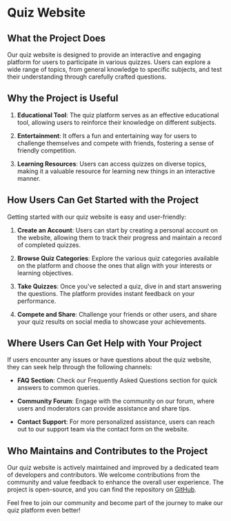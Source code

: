 # Quiz Website

## What the Project Does

Our quiz website is designed to provide an interactive and engaging platform for users to participate in various quizzes. Users can explore a wide range of topics, from general knowledge to specific subjects, and test their understanding through carefully crafted questions.

## Why the Project is Useful

1. **Educational Tool**: The quiz platform serves as an effective educational tool, allowing users to reinforce their knowledge on different subjects.
   
2. **Entertainment**: It offers a fun and entertaining way for users to challenge themselves and compete with friends, fostering a sense of friendly competition.

3. **Learning Resources**: Users can access quizzes on diverse topics, making it a valuable resource for learning new things in an interactive manner.

## How Users Can Get Started with the Project

Getting started with our quiz website is easy and user-friendly:

1. **Create an Account**: Users can start by creating a personal account on the website, allowing them to track their progress and maintain a record of completed quizzes.

2. **Browse Quiz Categories**: Explore the various quiz categories available on the platform and choose the ones that align with your interests or learning objectives.

3. **Take Quizzes**: Once you've selected a quiz, dive in and start answering the questions. The platform provides instant feedback on your performance.

4. **Compete and Share**: Challenge your friends or other users, and share your quiz results on social media to showcase your achievements.

## Where Users Can Get Help with Your Project

If users encounter any issues or have questions about the quiz website, they can seek help through the following channels:

- **FAQ Section**: Check our Frequently Asked Questions section for quick answers to common queries.

- **Community Forum**: Engage with the community on our forum, where users and moderators can provide assistance and share tips.

- **Contact Support**: For more personalized assistance, users can reach out to our support team via the contact form on the website.

## Who Maintains and Contributes to the Project

Our quiz website is actively maintained and improved by a dedicated team of developers and contributors. We welcome contributions from the community and value feedback to enhance the overall user experience. The project is open-source, and you can find the repository on [GitHub](https://github.com/your-quiz-project).

Feel free to join our community and become part of the journey to make our quiz platform even better!

